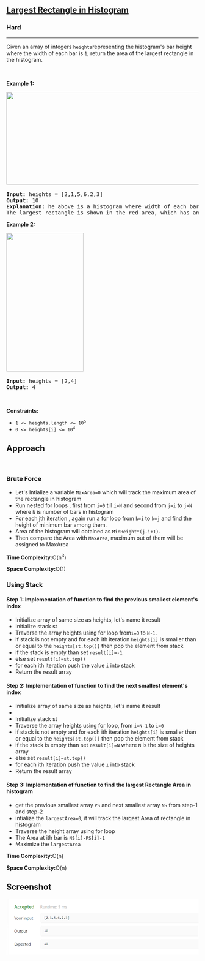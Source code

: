 <h2><a href="https://leetcode.com/problems/largest-rectangle-in-histogram/">Largest Rectangle in Histogram</a></h2><h3>Hard</h3><hr><div><p>Given an array of integers <code>heights</code>representing the histogram's bar height where the width of each bar is <code>1</code>, return the area of the largest rectangle in the histogram.</p>

<p>&nbsp;</p>
<p><strong class="example">Example 1:</strong></p>
<img alt="" src="https://assets.leetcode.com/uploads/2021/01/04/histogram.jpg" style="width: 522px; height: 242px;">
<pre><strong>Input:</strong> heights = [2,1,5,6,2,3]
<strong>Output:</strong> 10
<strong>Explanation:</strong> he above is a histogram where width of each bar is 1.
The largest rectangle is shown in the red area, which has an area = 10 units.
</pre>

<p><strong class="example">Example 2:</strong></p>
<img alt="" src="https://assets.leetcode.com/uploads/2021/01/04/histogram-1.jpg" style="width: 202px; height: 362px;">
<pre><strong>Input:</strong> heights = [2,4]
<strong>Output:</strong> 4
</pre>

<p>&nbsp;</p>
<p><strong>Constraints:</strong></p>

<ul>
	<li><code>1 &lt;= heights.length &lt;= 10<sup>5</sup> </code></li>
	<li><code>0 &lt;= heights[i] &lt;= 10<sup>4</sup></code></li>
</ul>
</div>

<div>
<h2>Approach</h2>
<p>&nbsp;</p>
<h3>Brute Force</h3>
<ul>
    <li>Let's Intialize a variable <code>MaxArea=0</code> which will track the maximum area of the rectangle in histogram</li>
    <li>Run nested for loops , first from <code>i=0</code> till <code>i=N</code> and second from <code>j=i</code> to <code>j=N</code> where <code>N</code> is number of bars in histogram</li>
    <li>For each jth iteration , again run a for loop from <code>k=i</code> to <code>k=j</code> and find the height of minimum bar among them.</li>
    <li>Area of the histogram will obtained as <code>MinHeight*(j-i+1)</code>.</li>
    <li>Then compare the Area with <code>MaxArea</code>, maximum out of them will be assigned to MaxArea</li>
</ul>
<p><strong>Time Complexity:</strong>O(n<sup>3</sup>)</p>
<p><strong>Space Complexity:</strong>O(1)</p>

<h3>Using Stack</h3>


<h4><strong>Step 1:</strong> Implementation of function to find the previous smallest element's index</h4>
<ul>
<li>Initialize array of same size as heights, let's name it result</li>
<li>Initialize stack st</li>
<li>Traverse the array heights using for loop from<code>i=0</code> to <code>N-1</code>.</li>
<li>if stack is not empty and for each ith iteration <code>heights[i]</code> is smaller than or equal to the <code>heights[st.top()]</code> then pop the element from stack</li>
<li>if the stack is empty than set <code>result[i]=-1</code></li>
<li>else set <code>result[i]=st.top()</code></li>
<li> for each ith iteration push the value <code>i</code> into stack</li>
<li> Return the result array</li>
</ul>

<h4><strong>Step 2:</strong> Implementation of function to find the next smallest element's index</h4>
<ul>
<li>Initialize array of same size as heights, let's name it result<li>
<li>Initialize stack st</li>
<li>Traverse the array heights using for loop, from <code>i=N-1</code> to <code>i=0</code></li>
<li>if stack is not empty and for each ith iteration <code>heights[i]</code> is smaller than or equal to the <code>heights[st.top()]</code> then pop the element from stack</li>
<li>if the stack is empty than set <code>result[i]=N</code> where <code>N</code> is the size of heights array</li>
<li>else set <code>result[i]=st.top()</code></li>
<li> for each ith iteration push the value <code>i</code> into stack</li>
<li> Return the result array</li>
</ul>

<h4><strong>Step 3:</strong> Implementation of function to find the largest Rectangle Area in histogram</h4>
<ul>
   <li> get the previous smallest array <code>PS</code> and next smallest array <code>NS</code> from step-1 and step-2</li>
   <li>intialize the <code>largestArea=0</code>, it will track the largest Area of rectangle in histogram</li>
   <li>Traverse the height array using for loop</li>
   <li>The Area at ith bar is <code>NS[i]-PS[i]-1</code></li>
   <li>Maximize the <code>largestArea</code></li>
</ul>

<p><strong>Time Complexity:</strong>O(n)</p>
<p><strong>Space Complexity:</strong>O(n)</p>

</div>

## Screenshot
![ss](./ss.png)
